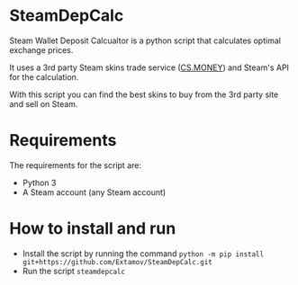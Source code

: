 # SteamDepCalc
Steam Wallet Deposit Calcualtor is a python script that calculates optimal exchange prices.

It uses a 3rd party Steam skins trade service ([CS.MONEY](https://cs.money/)) and Steam's API for the calculation.

With this script you can find the best skins to buy from the 3rd party site and sell on Steam.
# Requirements
The requirements for the script are:
* Python 3
* A Steam account (any Steam account)
# How to install and run
* Install the script by running the command ``python -m pip install git+https://github.com/Extamov/SteamDepCalc.git``
* Run the script ``steamdepcalc``